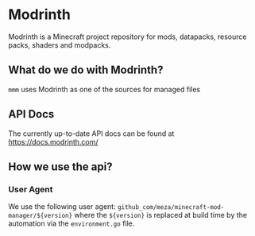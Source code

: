 # Modrinth

Modrinth is a Minecraft project repository for mods, datapacks, resource packs, shaders and modpacks.

## What do we do with Modrinth?

`mmm` uses Modrinth as one of the sources for managed files

## API Docs

The currently up-to-date API docs can be found at https://docs.modrinth.com/

## How we use the api?

### User Agent

We use the following user agent: `github_com/meza/minecraft-mod-manager/${version}` where the `${version}` is
replaced at build time by the automation via the `environment.go` file.
